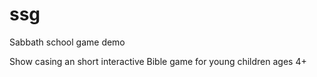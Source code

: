 # ssg
Sabbath school game demo

Show casing an short interactive Bible game for young children ages 4+
